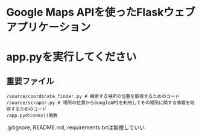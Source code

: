 # **Google Maps APIを使ったFlaskウェブアプリケーション**  

# app.pyを実行してください  

## 重要ファイル  
```
/source/coordinate_finder.py # 検索する場所の位置を取得するためのコード  
/source/scraper.py # 場所の位置からGoogleAPIを利用してその場所に関する情報を取得するためのコード  
/app.pyのindex()関数
```
.gitignore, README.md, requirements.txtは無視していい
